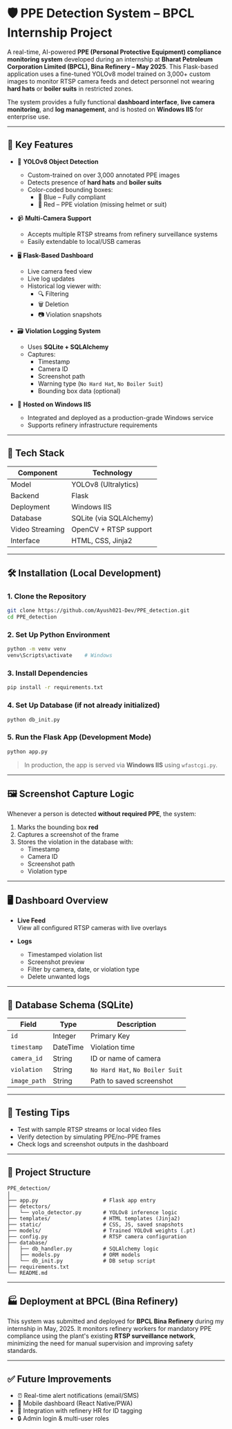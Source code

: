 # 🛡️ PPE Detection System – BPCL Internship Project

A real-time, AI-powered **PPE (Personal Protective Equipment) compliance monitoring system** developed during an internship at **Bharat Petroleum Corporation Limited (BPCL), Bina Refinery – May 2025**. This Flask-based application uses a fine-tuned YOLOv8 model trained on 3,000+ custom images to monitor RTSP camera feeds and detect personnel not wearing **hard hats** or **boiler suits** in restricted zones.

The system provides a fully functional **dashboard interface**, **live camera monitoring**, and **log management**, and is hosted on **Windows IIS** for enterprise use.

---

## 🎯 Key Features

- 🧠 **YOLOv8 Object Detection**
  - Custom-trained on over 3,000 annotated PPE images
  - Detects presence of **hard hats** and **boiler suits**
  - Color-coded bounding boxes:
    - 🔵 Blue – Fully compliant
    - 🔴 Red – PPE violation (missing helmet or suit)

- 📹 **Multi-Camera Support**
  - Accepts multiple RTSP streams from refinery surveillance systems
  - Easily extendable to local/USB cameras

- 🖥️ **Flask-Based Dashboard**
  - Live camera feed view
  - Live log updates
  - Historical log viewer with:
    - 🔍 Filtering
    - 🗑️ Deletion
    - 📷 Violation snapshots

- 🗃️ **Violation Logging System**
  - Uses **SQLite + SQLAlchemy**
  - Captures:
    - Timestamp
    - Camera ID
    - Screenshot path
    - Warning type (`No Hard Hat`, `No Boiler Suit`)
    - Bounding box data (optional)

- 🧾 **Hosted on Windows IIS**
  - Integrated and deployed as a production-grade Windows service
  - Supports refinery infrastructure requirements

---

## 🧰 Tech Stack

| Component           | Technology               |
|---------------------|--------------------------|
| Model               | YOLOv8 (Ultralytics)     |
| Backend             | Flask                    |
| Deployment          | Windows IIS              |
| Database            | SQLite (via SQLAlchemy)  |
| Video Streaming     | OpenCV + RTSP support    |
| Interface           | HTML, CSS, Jinja2        |

---

## 🛠️ Installation (Local Development)

### 1. Clone the Repository
```bash
git clone https://github.com/Ayush021-Dev/PPE_detection.git
cd PPE_detection
```

### 2. Set Up Python Environment
```bash
python -m venv venv
venv\Scripts\activate    # Windows
```

### 3. Install Dependencies
```bash
pip install -r requirements.txt
```

### 4. Set Up Database (if not already initialized)
```bash
python db_init.py
```

### 5. Run the Flask App (Development Mode)
```bash
python app.py
```

> In production, the app is served via **Windows IIS** using `wfastcgi.py`.

---

## 🖼️ Screenshot Capture Logic

Whenever a person is detected **without required PPE**, the system:

1. Marks the bounding box **red**
2. Captures a screenshot of the frame
3. Stores the violation in the database with:
   - Timestamp
   - Camera ID
   - Screenshot path
   - Violation type

---

## 🖥️ Dashboard Overview

- **Live Feed**  
  View all configured RTSP cameras with live overlays

- **Logs**  
  - Timestamped violation list  
  - Screenshot preview  
  - Filter by camera, date, or violation type  
  - Delete unwanted logs

---

## 🧾 Database Schema (SQLite)

| Field         | Type     | Description                        |
|---------------|----------|------------------------------------|
| `id`          | Integer  | Primary Key                        |
| `timestamp`   | DateTime | Violation time                     |
| `camera_id`   | String   | ID or name of camera               |
| `violation`   | String   | `No Hard Hat`, `No Boiler Suit`    |
| `image_path`  | String   | Path to saved screenshot           |

---

## 🧪 Testing Tips

- Test with sample RTSP streams or local video files
- Verify detection by simulating PPE/no-PPE frames
- Check logs and screenshot outputs in the dashboard

---

## 📂 Project Structure

```
PPE_detection/
│
├── app.py                     # Flask app entry
├── detectors/
│   └── yolo_detector.py       # YOLOv8 inference logic
├── templates/                 # HTML templates (Jinja2)
├── static/                    # CSS, JS, saved snapshots
├── models/                    # Trained YOLOv8 weights (.pt)
├── config.py                  # RTSP camera configuration
├── database/
│   ├── db_handler.py          # SQLAlchemy logic
│   ├── models.py              # ORM models
│   └── db_init.py             # DB setup script
├── requirements.txt
└── README.md
```

---

## 🏭 Deployment at BPCL (Bina Refinery)

This system was submitted and deployed for **BPCL Bina Refinery** during my internship in May, 2025. It monitors refinery workers for mandatory PPE compliance using the plant's existing **RTSP surveillance network**, minimizing the need for manual supervision and improving safety standards.

---

## ✅ Future Improvements

- ⏰ Real-time alert notifications (email/SMS)
- 📱 Mobile dashboard (React Native/PWA)
- 🧠 Integration with refinery HR for ID tagging
- 🔒 Admin login & multi-user roles
